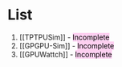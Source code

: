 # List

1. [[TPTPUSim]] - <mark style="background: #FFB8EBA6;">Incomplete</mark>
2. [[GPGPU-Sim]] - <mark style="background: #FFB8EBA6;">Incomplete</mark>
3. [[GPUWattch]] - <mark style="background: #FFB8EBA6;">Incomplete</mark>

